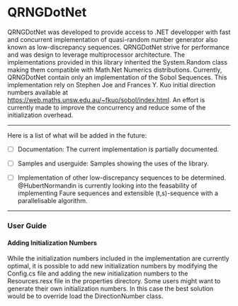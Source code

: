 # QRNGDotNet

QRNGDotNet was developed to provide access to .NET developper with fast and concurrent implementation of quasi-random number generator also known as low-discrepancy sequences. QRNGDotNet strive for performance and was design to leverage multiprocessor architecture. The implementations provided in this library inherited the System.Random class making them compatible with <span>Math.</span>Net Numerics distributions. Currently, QRNGDotNet contain only an implementation of the Sobol Sequences. This implementation rely on Stephen Joe and Frances Y. Kuo initial direction numbers available at https://web.maths.unsw.edu.au/~fkuo/sobol/index.html. An effort is currently made to improve the concurrency and reduce some of the initialization overhead.
 
 ***
Here is a list of what will be added in the future:
- [ ] Documentation: The current implementation is partially documented.
- [ ] Samples and userguide: Samples showing the uses of the library.
- [ ] Implementation of other low-discrepancy sequences to be determined. @HubertNormandin is currently looking into the feasability of implementing Faure sequences and extensible (t,s)-sequence with a parallelisable algorithm.


***
### User Guide
#### Adding Initialization Numbers
While the initialization numbers included in the implementation are currently optimal, it is possible to add new initialization numbers by modifying the Config.cs file and adding the new initialization numbers to the Resources.resx file in the properties directory. Some users might want to generate their own initialization numbers. In this case the best solution would be to override load the DirectionNumber class.

